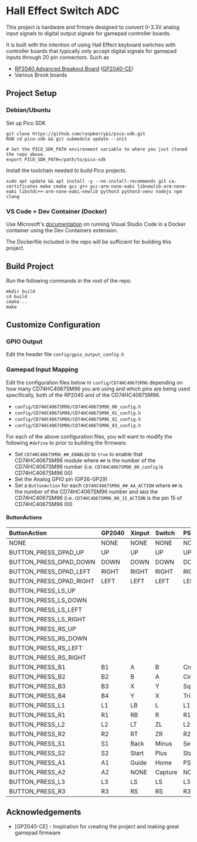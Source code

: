 # Hall Effect Switch ADC

This project is hardware and firmare designed to convert 0-3.3V analog input signals to digital output signals for gamepad controller boards. 

It is built with the intention of using Hall Effect keyboard switches with controller boards that typically only accept digital signals for gamepad inputs through 20 pin connectors. Such as

- [RP2040 Advanced Breakout Board](https://github.com/OpenStickCommunity/Hardware/tree/main/Boards/GP2040-CE%20Official%20Boards/RP2040%20Advanced%20Breakout%20Board/RP2040%20Advanced%20Breakout%20Board%20-%20Passthrough) ([GP2040-CE](https://gp2040-ce.info/))
-  Various Brook boards

## Project Setup

### Debian/Ubuntu

Set up Pico SDK

```shell
git clone https://github.com/raspberrypi/pico-sdk.git
RUN cd pico-sdk && git submodule update --init

# Set the PICO_SDK_PATH environment variable to where you just cloned the repo above.
export PICO_SDK_PATH=/path/to/pico-sdk
```

Install the toolchain needed to build Pico projects.

```shell
sudo apt update && apt install -y --no-install-recommends git ca-certificates make cmake gcc g++ gcc-arm-none-eabi libnewlib-arm-none-eabi libstdc++-arm-none-eabi-newlib python3 python3-venv nodejs npm clang
```

### VS Code + Dev Container (Docker)

Use Microsoft's [documentation](https://code.visualstudio.com/docs/devcontainers/tutorial) on running Visual Studio Code in a Docker container using the Dev Containers extension.

The Dockerfile included in the repo will be sufficient for building this project.

## Build Project

Run the following commands in the root of the repo.

```shell
mkdir build
cd build
cmake ..
make
```

## Customize Configuration

### GPIO Output

Edit the header file `config/gpio_output_config.h`

### Gamepad Input Mapping

Edit the configuration files below in `config/CD74HC4067SM96` depending on how many CD74HC4067SM96 you are using and which pins are being used specifically, both of the RP2040 and of the CD74HC4067SM96.

- `config/CD74HC4067SM96/CD74HC4067SM96_00_config.h`
- `config/CD74HC4067SM96/CD74HC4067SM96_01_config.h`
- `config/CD74HC4067SM96/CD74HC4067SM96_02_config.h`
- `config/CD74HC4067SM96/CD74HC4067SM96_03_config.h`

For each of the above configuration files, you will want to modify the following `#define` to prior to building the firmware.

- Set `CD74HC4067SM96_##_ENABLED` to `true` to enable that CD74HC4067SM96 module where `##` is the number of the CD74HC4067SM96 number (i.e. `CD74HC4067SM96_00_config` is CD74HC4067SM96 00)
- Set the Analog GPIO pin (GP26-GP29)
- Set a `ButtonAction` for each `CD74HC4067SM96_##_AA_ACTION` where `##` is the number of the CD74HC4067SM96 number and `AA`is the CD74HC4067SM96 (i.e. `CD74HC4067SM96_00_15_ACTION` is the pin 15 of CD74HC4067SM96 00)

#### ButtonActions

| ButtonAction            | GP2040 | Xinput | Switch  | PS3/4/5  | Dinput | Arcade |
|:------------------------|:-------|:-------|:--------|:---------|:-------|:-------|
| NONE                    | NONE   | NONE   | NONE    | NONE     | NONE   | NONE   |
| BUTTON_PRESS_DPAD_UP    | UP     | UP     | UP      | UP       | UP     | UP     |
| BUTTON_PRESS_DPAD_DOWN  | DOWN   | DOWN   | DOWN    | DOWN     | DOWN   | DOWN   |
| BUTTON_PRESS_DPAD_LEFT  | RIGHT  | RIGHT  | RIGHT   | RIGHT    | RIGHT  | RIGHT  |
| BUTTON_PRESS_DPAD_RIGHT | LEFT   | LEFT   | LEFT    | LEFT     | LEFT   | LEFT   |
| BUTTON_PRESS_LS_UP      |        |        |         |          |        |        |
| BUTTON_PRESS_LS_DOWN    |        |        |         |          |        |        |
| BUTTON_PRESS_LS_LEFT    |        |        |         |          |        |        |
| BUTTON_PRESS_LS_RIGHT   |        |        |         |          |        |        |
| BUTTON_PRESS_RS_UP      |        |        |         |          |        |        |
| BUTTON_PRESS_RS_DOWN    |        |        |         |          |        |        |
| BUTTON_PRESS_RS_LEFT    |        |        |         |          |        |        |
| BUTTON_PRESS_RS_RIGHT   |        |        |         |          |        |        |
| BUTTON_PRESS_B1         | B1     | A      | B       | Cross    | 2      | K1     |
| BUTTON_PRESS_B2         | B2     | B      | A       | Circle   | 3      | K2     |
| BUTTON_PRESS_B3         | B3     | X      | Y       | Square   | 1      | P1     |
| BUTTON_PRESS_B4         | B4     | Y      | X       | Triangle | 4      | P2     |
| BUTTON_PRESS_L1         | L1     | LB     | L       | L1       | 5      | P4     |
| BUTTON_PRESS_R1         | R1     | RB     | R       | R1       | 6      | P3     |
| BUTTON_PRESS_L2         | L2     | LT     | ZL      | L2       | 7      | K4     |
| BUTTON_PRESS_R2         | R2     | RT     | ZR      | R2       | 8      | K3     |
| BUTTON_PRESS_S1         | S1     | Back   | Minus   | Select   | 9      | Coin   |
| BUTTON_PRESS_S2         | S2     | Start  | Plus    | Start    | 10     | Start  |
| BUTTON_PRESS_A1         | A1     | Guide  | Home    | PS       | 13     | NONE   |
| BUTTON_PRESS_A2         | A2     | NONE   | Capture | NONE     | 14     | NONE   |
| BUTTON_PRESS_L3         | L3     | LS     | LS      | L3       | 11     | LS     |
| BUTTON_PRESS_R3         | R3     | RS     | RS      | R3       | 12     | RS     |

## Acknowledgements

- [GP2040-CE] - Inspiration for creating the project and making great gamepad firmware